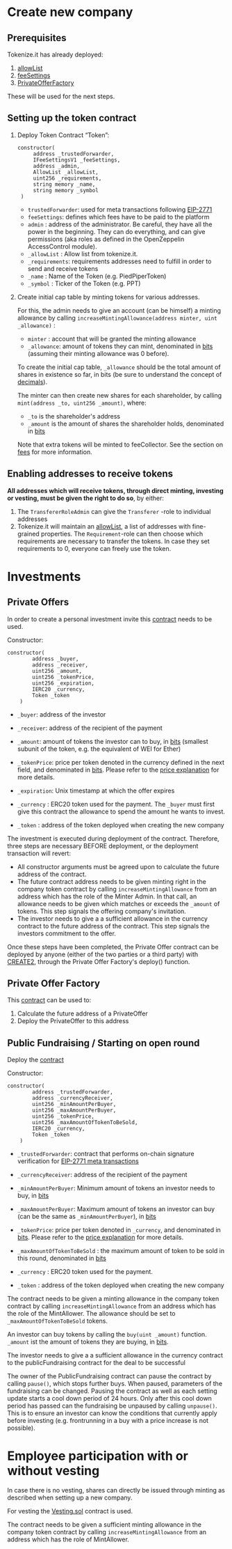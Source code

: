 # Create new company

## Prerequisites

Tokenize.it has already deployed:

1. [allowList](../contracts/AllowList.sol)
2. [feeSettings](../contracts/FeeSettings.sol)
3. [PrivateOfferFactory](../contracts/PrivateOfferFactory.sol)

These will be used for the next steps.

## Setting up the token contract

1. Deploy Token Contract “Token”:

   ```solidity
   constructor(
        address _trustedForwarder,
        IFeeSettingsV1 _feeSettings,
        address _admin,
        AllowList _allowList,
        uint256 _requirements,
        string memory _name,
        string memory _symbol
    )
   ```

   - `trustedForwarder`: used for meta transactions following [EIP-2771](../README.md#eip-2771)
   - `feeSettings`: defines which fees have to be paid to the platform
   - `admin` : address of the administrator. Be careful, they have all the power in the beginning. They can do everything, and can give permissions (aka roles as defined in the OpenZeppelin AccessControl module).
   - `_allowList` : Allow list from tokenize.it.
   - `_requirements`: requirements addresses need to fulfill in order to send and receive tokens
   - `_name` : Name of the Token (e.g. PiedPiperToken)
   - `_symbol` : Ticker of the Token (e.g. PPT)

2. Create initial cap table by minting tokens for various addresses.

   For this, the admin needs to give an account (can be himself) a minting allowance by calling `increaseMintingAllowance(address minter, uint _allowance)` :

   - `minter` : account that will be granted the minting allowance
   - `_allowance`: amount of tokens they can mint, denominated in [bits](https://docs.openzeppelin.com/contracts/2.x/crowdsales#crowdsale-rate) (assuming their minting allowance was 0 before).

   To create the initial cap table, `_allowance` should be the total amount of shares in existence so far, in bits (be sure to understand the concept of [decimals](https://docs.openzeppelin.com/contracts/3.x/api/token/erc20#ERC20-decimals--)).

   The minter can then create new shares for each shareholder, by calling `mint(address _to, uint256 _amount)`, where:

   - `_to` is the shareholder's address
   - `_amount` is the amount of shares the shareholder holds, denominated in [bits](https://docs.openzeppelin.com/contracts/2.x/crowdsales#crowdsale-rate)

   Note that extra tokens will be minted to feeCollector. See the section on [fees](fees.md) for more information.

## Enabling addresses to receive tokens

**All addresses which will receive tokens, through direct minting, investing or vesting, must be given the right to do so**, by either:

1. The `TransfererRoleAdmin` can give the `Transferer` -role to individual addresses
2. Tokenize.it will maintain an [allowList](../contracts/AllowList.sol), a list of addresses with fine-grained properties. The `Requirement`-role can then choose which requirements are necessary to transfer the tokens. In case they set requirements to 0, everyone can freely use the token.

# Investments

## Private Offers

In order to create a personal investment invite this [contract](../contracts/PrivateOffer.sol) needs to be used.

Constructor:

```solidity
constructor(
        address _buyer,
        address _receiver,
        uint256 _amount,
        uint256 _tokenPrice,
        uint256 _expiration,
        IERC20 _currency,
        Token _token
    )
```

- `_buyer`: address of the investor

- `_receiver`: address of the recipient of the payment
- `_amount`: amount of tokens the investor can to buy, in [bits](https://docs.openzeppelin.com/contracts/2.x/crowdsales#crowdsale-rate) (smallest subunit of the token, e.g. the equivalent of WEI for Ether)
- `_tokenPrice`: price per token denoted in the currency defined in the next field, and denominated in [bits](https://docs.openzeppelin.com/contracts/2.x/crowdsales#crowdsale-rate). Please refer to the [price explanation](price.md) for more details.

- `_expiration`: Unix timestamp at which the offer expires

- `_currency` : ERC20 token used for the payment. The `_buyer` must first give this contract the allowance to spend the amount he wants to invest.

- `_token` : address of the token deployed when creating the new company

The investment is executed during deployment of the contract. Therefore, three steps are necessary BEFORE deployment, or the deployment transaction will revert:

- All constructor arguments must be agreed upon to calculate the future address of the contract.
- The future contract address needs to be given minting right in the company token contract by calling `increaseMintingAllowance` from an address which has the role of the Minter Admin. In that call, an allowance needs to be given which matches or exceeds the `_amount` of tokens. This step signals the offering company's invitation.
- The investor needs to give a a sufficient allowance in the currency contract to the future address of the contract. This step signals the investors commitment to the offer.

Once these steps have been completed, the Private Offer contract can be deployed by anyone (either of the two parties or a third party) with [CREATE2](https://docs.openzeppelin.com/cli/2.8/deploying-with-create2), through the Private Offer Factory's deploy() function.

## Private Offer Factory

This [contract](../contracts/PrivateOfferFactory.sol) can be used to:

1. Calculate the future address of a PrivateOffer
2. Deploy the PrivateOffer to this address

## Public Fundraising / Starting on open round

Deploy the [contract](../contracts/PublicFundraising.sol)

Constructor:

```solidity
constructor(
        address _trustedForwarder,
        address _currencyReceiver,
        uint256 _minAmountPerBuyer,
        uint256 _maxAmountPerBuyer,
        uint256 _tokenPrice,
        uint256 _maxAmountOfTokenToBeSold,
        IERC20 _currency,
        Token _token
    )
```

- `_trustedForwarder`: contract that performs on-chain signature verification for [EIP-2771 meta transactions](../README.md#eip-2771)
- `_currencyReceiver`: address of the recipient of the payment
- `_minAmountPerBuyer`: Minimum amount of tokens an investor needs to buy, in [bits](https://docs.openzeppelin.com/contracts/2.x/crowdsales#crowdsale-rate)

- `_maxAmountPerBuyer`: Maximum amount of tokens an investor can buy (can be the same as `_minAmountPerBuyer`), in [bits](https://docs.openzeppelin.com/contracts/2.x/crowdsales#crowdsale-rate)
- `_tokenPrice`: price per token denoted in `_currency`, and denominated in [bits](https://docs.openzeppelin.com/contracts/2.x/crowdsales#crowdsale-rate). Please refer to the [price explanation](price.md) for more details.

- `_maxAmountOfTokenToBeSold` : the maximum amount of token to be sold in this round, denominated in [bits](https://docs.openzeppelin.com/contracts/2.x/crowdsales#crowdsale-rate)

- `_currency` : ERC20 token used for the payment.

- `_token` : address of the token deployed when creating the new company

The contract needs to be given a minting allowance in the company token contract by calling `increaseMintingAllowance` from an address which has the role of the MintAllower. The allowance should be set to `_maxAmountOfTokenToBeSold` tokens.

An investor can buy tokens by calling the `buy(uint _amount)` function.
`_amount` ist the amount of tokens they are buying, in [bits](https://docs.openzeppelin.com/contracts/2.x/crowdsales#crowdsale-rate).

The investor needs to give a a sufficient allowance in the currency contract to the publicFundraising contract for the deal to be successful

The owner of the PublicFundraising contract can pause the contract by calling `pause()`, which stops further buys. When paused, parameters of the fundraising can be changed. Pausing the contract as well as each setting update starts a cool down period of 24 hours. Only after this cool down period has passed can the fundraising be unpaused by calling `unpause()`. This is to ensure an investor can know the conditions that currently apply before investing (e.g. frontrunning in a buy with a price increase is not possible).

# Employee participation with or without vesting

In case there is no vesting, shares can directly be issued through minting as described when setting up a new company.

For vesting the [Vesting.sol](../contracts/Vesting.sol) contract is used.

The contract needs to be given a sufficient minting allowance in the company token contract by calling `increaseMintingAllowance` from an address which has the role of MintAllower.

